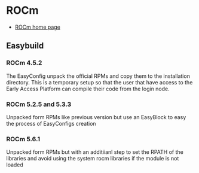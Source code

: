 # ROCm

  * [ROCm home page](https://rocmdocs.amd.com/)

## Easybuild

### ROCm 4.5.2

The EasyConfig unpack the official RPMs and copy them to the installation 
directory. This is a temporary setup so that the user that have access to the 
Early Access Platform can compile their code from the login node.

### ROCm 5.2.5 and 5.3.3

Unpacked form RPMs like previous version but use an EasyBlock to easy the 
process of EasyConfigs creation

### ROCm 5.6.1

Unpacked form RPMs but with an additiianl step to set the RPATH of the libraries
and avoid using the system rocm libraries if the module is not loaded
